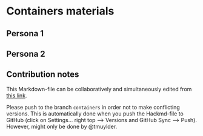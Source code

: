 # Containers materials

## Persona 1

## Persona 2

## Contribution notes
This Markdown-file can be collaboratively and simultaneously edited from [this link](https://hackmd.io/@tmuylder/H1CSvMFZ_/edit).  

Please push to the branch `containers` in order not to make conflicting versions. This is automatically done when you push the Hackmd-file to GitHub (click on Settings... right top --> Versions and GitHub Sync --> Push). However, might only be done by @tmuylder. 
